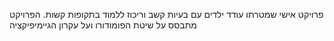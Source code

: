 פרויקט אישי שמטרתו עודד ילדים עם בעיות קשב וריכוז ללמוד בתקופות קשות. הפרויקט מתבסס על שיטת הפומודורו ועל עקרון הגיימיפיקציה
